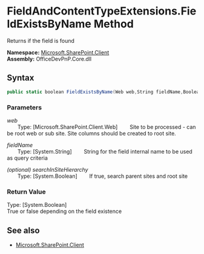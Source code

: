 # FieldAndContentTypeExtensions.FieldExistsByName Method  
Returns if the field is found  

**Namespace:** [Microsoft.SharePoint.Client](Microsoft.SharePoint.Client.md)  
**Assembly:** OfficeDevPnP.Core.dll  
## Syntax
```C#
public static boolean FieldExistsByName(Web web,String fieldName,Boolean searchInSiteHierarchy)
```
### Parameters
*web*  
&emsp;&emsp;Type: [Microsoft.SharePoint.Client.Web] 
&emsp;&emsp;Site to be processed - can be root web or sub site. Site columns should be created to root site.  
  
*fieldName*  
&emsp;&emsp;Type: [System.String] 
&emsp;&emsp;String for the field internal name to be used as query criteria  
  
*(optional) searchInSiteHierarchy*  
&emsp;&emsp;Type: [System.Boolean] 
&emsp;&emsp;If true, search parent sites and root site  
  
### Return Value
Type: [System.Boolean]  
True or false depending on the field existence

## See also
- [Microsoft.SharePoint.Client](Microsoft.SharePoint.Client.md)
